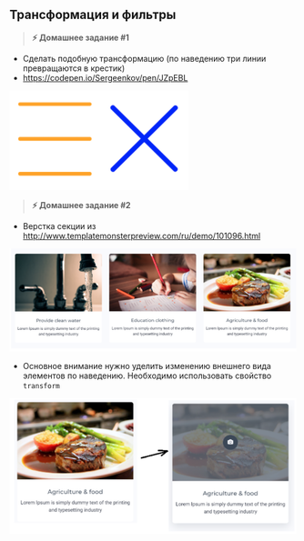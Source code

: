 
## Трансформация и фильтры

> **⚡️ Домашнее задание #1**
- Сделать подобную трансформацию (по наведению три линии превращаются в крестик)
- https://codepen.io/Sergeenkov/pen/JZpEBL

<img src="./img/img1.png" />

> **⚡️ Домашнее задание #2**
- Верстка секции из http://www.templatemonsterpreview.com/ru/demo/101096.html

<img src="./img/img2.png" />

- Основное внимание нужно уделить изменению внешнего вида элементов по наведению. Необходимо использовать свойство `transform`

<img src="./img/img3.png" />
